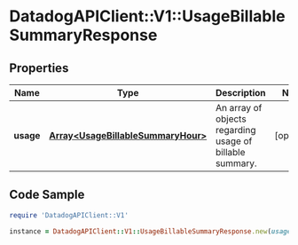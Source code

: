 # DatadogAPIClient::V1::UsageBillableSummaryResponse

## Properties

Name | Type | Description | Notes
------------ | ------------- | ------------- | -------------
**usage** | [**Array&lt;UsageBillableSummaryHour&gt;**](UsageBillableSummaryHour.md) | An array of objects regarding usage of billable summary. | [optional] 

## Code Sample

```ruby
require 'DatadogAPIClient::V1'

instance = DatadogAPIClient::V1::UsageBillableSummaryResponse.new(usage: null)
```


